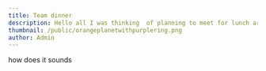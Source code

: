 ```yaml
---
title: Team dinner
description: Hello all I was thinking  of planning to meet for lunch around 12; 00 PM
thumbnail: /public/orangeplanetwithpurplering.png
author: Admin
---
```

how does it sounds
